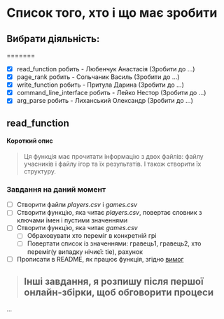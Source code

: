 # Список того, хто і що має зробити
## Вибрати діяльність:
=======
  + [x] read_function робить - Любенчук Анастасія (Зробити до ...)
  + [x] page_rank робить - Сольчаник Василь (Зробити до ...)
  + [x] write_function робить - Притула Дарина (Зробити до ...)
  + [x] command_line_interface робить - Лейко Нестор (Зробити до ...)
  + [x] arg_parse робить - Лиханський Олександр (Зробити до ...)

## read_function
#### Короткий опис
> Ця функція має прочитати інформацію з двох файлів: файлу учасників і файлу ігор та їх результатів.
> І також створити їх структуру.
### Завдання на даний момент
  - [ ] Створити файли *players.csv* і *games.csv*
  - [ ] Створити функцію, яка читає *players.csv*, повертає словник з ключами імен і пустими значеннями
  - [ ] Створити функцію, яка читає *games.csv*
    - [ ] Обраховувати хто переміг в конкретній грі
    - [ ] Повертати список із значеннями: гравець1, гравець2, хто переміг(у випадку нічиєї: tie), рахунок
  - [ ] Прописати в README, як працює функція, згідно [вимог](https://learn.ucu.edu.ua/pluginfile.php/37416/mod_assign/introattachment/0/Discrete_Math_Projects_List.pdf?forcedownload=1) 
> ## Інші завдання, я розпишу після першої онлайн-збірки, щоб обговорити процеси
...
